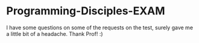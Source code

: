 # Programming-Disciples-EXAM
I have some questions on some of the requests on the test, surely gave me a little bit of a headache. Thank Prof! :)
